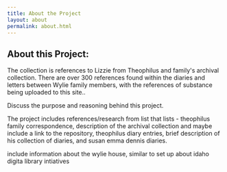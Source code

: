 ```yaml
---
title: About the Project
layout: about
permalink: about.html
---
```



<h2 class="pt-4">About this Project:</h2>
<p>The collection is references to Lizzie from Theophilus and family's archival collection. There are over 300 references found within the diaries and letters between Wylie family members, with the references of substance being uploaded to this site..</p>
<p>Discuss the purpose and reasoning behind this project.</p>
<p>The project includes references/research from list that lists 
- theophilus family correspondence, description of the archival collection and maybe include a link to the repository, theophilus diary entries, brief description of his collection of diaries, and susan emma dennis diaries.</p>
<p>include information about the wylie house, similar to set up about idaho digita library intiatives</p>

